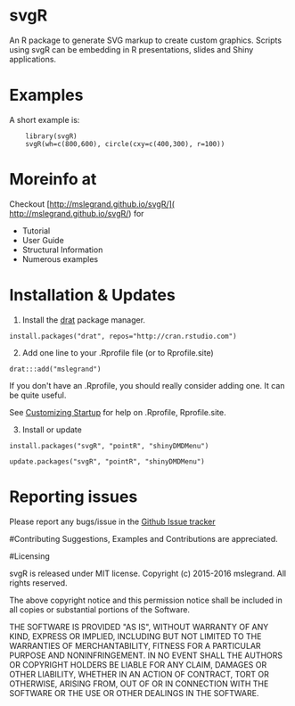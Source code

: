 # svgR
An R package to generate SVG markup to create custom graphics. 
Scripts using svgR can be embedding in R presentations, slides and Shiny applications. 

# Examples
A short example is:

```
    library(svgR)
    svgR(wh=c(800,600), circle(cxy=c(400,300), r=100))
```

# Moreinfo at 

Checkout [http://mslegrand.github.io/svgR/](
http://mslegrand.github.io/svgR/) for

- Tutorial
- User Guide
- Structural Information
- Numerous examples



# Installation & Updates

1. Install  the [drat](http://eddelbuettel.github.io/drat/) package manager.

```
install.packages("drat", repos="http://cran.rstudio.com")
```
2.  Add one line to your .Rprofile file (or to Rprofile.site)

```
drat:::add("mslegrand")
```

If you don't have an .Rprofile, you should really consider adding one. It can be quite useful. 

See [Customizing Startup](http://www.statmethods.net/interface/customizing.html) for help on .Rprofile, Rprofile.site.

3. Install or update 

```
install.packages("svgR", "pointR", "shinyDMDMenu")
```

```
update.packages("svgR", "pointR", "shinyDMDMenu")
```

# Reporting issues
Please report any bugs/issue in the 
[Github Issue tracker](https://github.com/mslegrand/svgR)

#Contributing
Suggestions, Examples and Contributions are appreciated.

#Licensing

svgR is released under MIT license. Copyright (c) 2015-2016 mslegrand. All rights reserved.

The above copyright notice and this permission notice shall be included in all copies or substantial portions of the Software.

THE SOFTWARE IS PROVIDED "AS IS", WITHOUT WARRANTY OF ANY KIND, EXPRESS OR IMPLIED, INCLUDING BUT NOT LIMITED TO THE WARRANTIES OF MERCHANTABILITY, FITNESS FOR A PARTICULAR PURPOSE AND NONINFRINGEMENT. IN NO EVENT SHALL THE AUTHORS OR COPYRIGHT HOLDERS BE LIABLE FOR ANY CLAIM, DAMAGES OR OTHER LIABILITY, WHETHER IN AN ACTION OF CONTRACT, TORT OR OTHERWISE, ARISING FROM, OUT OF OR IN CONNECTION WITH THE SOFTWARE OR THE USE OR OTHER DEALINGS IN THE SOFTWARE.





